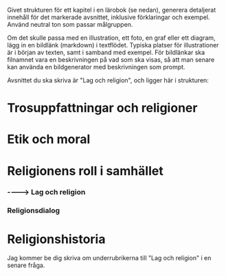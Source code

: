 Givet strukturen för ett kapitel i en lärobok (se nedan), generera detaljerat innehåll för det markerade avsnittet, inklusive förklaringar och exempel.
Använd neutral ton som passar målgruppen.

Om det skulle passa med en illustration, ett foto, en graf eller ett diagram, lägg in en bildlänk (markdown) i textflödet. Typiska platser för illustrationer är i början av texten, samt i samband med exempel.
För bildlänkar ska filnamnet vara en beskrivningen på vad som ska visas, så att man senare kan använda en bildgenerator med beskrivningen som prompt.



Avsnittet du ska skriva är "Lag och religion", och ligger här i strukturen:
# Trosuppfattningar och religioner
# Etik och moral
# Religionens roll i samhället
### ----> Lag och religion
### Religionsdialog
# Religionshistoria

Jag kommer be dig skriva om underrubrikerna till "Lag och religion" i en senare fråga.